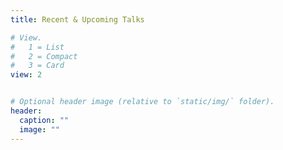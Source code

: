 ```yaml
---
title: Recent & Upcoming Talks

# View.
#   1 = List
#   2 = Compact
#   3 = Card
view: 2


# Optional header image (relative to `static/img/` folder).
header:
  caption: ""
  image: ""
---
```

